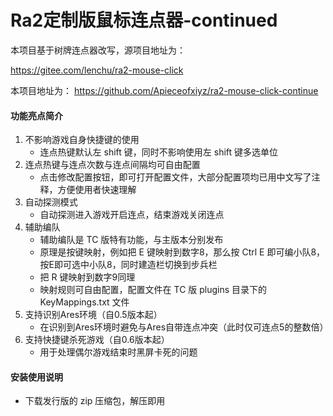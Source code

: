 # Ra2定制版鼠标连点器-continued

本项目基于树牌连点器改写，源项目地址为：

https://gitee.com/lenchu/ra2-mouse-click

本项目地址为：
https://github.com/Apieceofxiyz/ra2-mouse-click-continue

#### 功能亮点简介

1. 不影响游戏自身快捷键的使用
	- 连点热键默认左 shift 键，同时不影响使用左 shift 键多选单位
2. 连点热键与连点次数与连点间隔均可自由配置
	- 点击修改配置按钮，即可打开配置文件，大部分配置项均已用中文写了注释，方便使用者快速理解
3. 自动探测模式
	- 自动探测进入游戏开启连点，结束游戏关闭连点
4. 辅助编队
	- 辅助编队是 TC 版特有功能，与主版本分别发布
	- 原理是按键映射，例如把 E 键映射到数字8，那么按 Ctrl E 即可编小队8，按E即可选中小队8，同时建造栏切换到步兵栏
	- 把 R 键映射到数字9同理
	- 映射规则可自由配置，配置文件在 TC 版 plugins 目录下的 KeyMappings.txt 文件
5. 支持识别Ares环境（自0.5版本起）
	- 在识别到Ares环境时避免与Ares自带连点冲突（此时仅可连点5的整数倍）
6. 支持快捷键杀死游戏（自0.6版本起）
    - 用于处理偶尔游戏结束时黑屏卡死的问题

#### 安装使用说明

- 下载发行版的 zip 压缩包，解压即用

